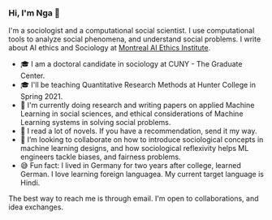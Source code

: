 ### Hi, I'm Nga 👋


I'm a sociologist and a computational social scientist. I use computational tools to analyze social phenomena, and understand social problems. I write about AI ethics and Sociology at [Montreal AI Ethics Institute](https://montrealethics.ai/the-sociology-of-ai-ethics-column-introduction/). 

- 🎓 I am a doctoral candidate in sociology at CUNY - The Graduate Center.
- 🎓 I'll be teaching Quantitative Research Methods at Hunter College in Spring 2021.
- 🔭 I'm currently doing research and writing papers on applied Machine Learning in social sciences, and ethical considerations of Machine Learning systems in solving social problems. 
- 🌱  I read a lot of novels. If you have a recommendation, send it my way. 
- 👯 I’m looking to collaborate on how to introduce sociological concepts in machine learning designs, and how sociological reflexivity helps ML engineers tackle biases, and fairness problems. 
- 😅 Fun fact: I lived in Germany for two years after college, learned German. I love learning foreign languagea. My current target language is Hindi. 


The best way to reach me is through email. I'm open to collaborations, and idea exchanges. 
